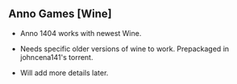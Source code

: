 ## Anno Games [Wine]

- Anno 1404 works with newest Wine.

- Needs specific older versions of wine to work. Prepackaged in johncena141's torrent.
- Will add more details later.